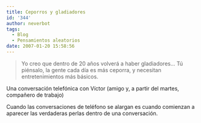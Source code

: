 ```yaml
---
title: Ceporros y gladiadores
id: '344'
author: neverbot
tags:
  - Blog
  - Pensamientos aleatorios
date: 2007-01-20 15:58:56
---
```


> Yo creo que dentro de 20 años volverá a haber gladiadores... Tú piénsalo, la gente cada día es más ceporra, y necesitan entretenimientos más básicos.

Una conversación telefónica con Víctor (amigo y, a partir del martes, compañero de trabajo)

Cuando las conversaciones de teléfono se alargan es cuando comienzan a aparecer las verdaderas perlas dentro de una conversación.
